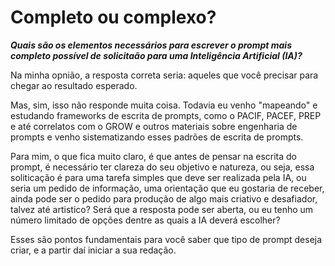 # Completo ou complexo?
***Quais são os elementos necessários para escrever o prompt mais completo possível de solicitaão para uma Inteligência Artificial (IA)?***

Na minha opnião, a resposta correta seria: aqueles que você precisar para chegar ao resultado esperado.

Mas, sim, isso não responde muita coisa. Todavia eu venho "mapeando" e estudando frameworks de escrita de prompts, como o PACIF, PACEF, PREP e até correlatos com o GROW e outros materiais sobre engenharia de prompts e venho sistematizando esses padrões de escrita de prompts.

Para mim, o que fica muito claro, é que antes de pensar na escrita do prompt, é necessário ter clareza do seu objetivo e natureza, ou seja, essa soliticação é para uma tarefa simples que deve ser realizada pela IA, ou seria um pedido de informação, uma orientação que eu gostaria de receber, ainda pode ser o pedido para produção de algo mais criativo e desafiador, talvez até artistico? Será que a resposta pode ser aberta, ou eu tenho um número limitado de opções dentre as quais a IA deverá escolher?

Esses são pontos fundamentais para você saber que tipo de prompt deseja criar, e a partir daí iniciar a sua redação.

